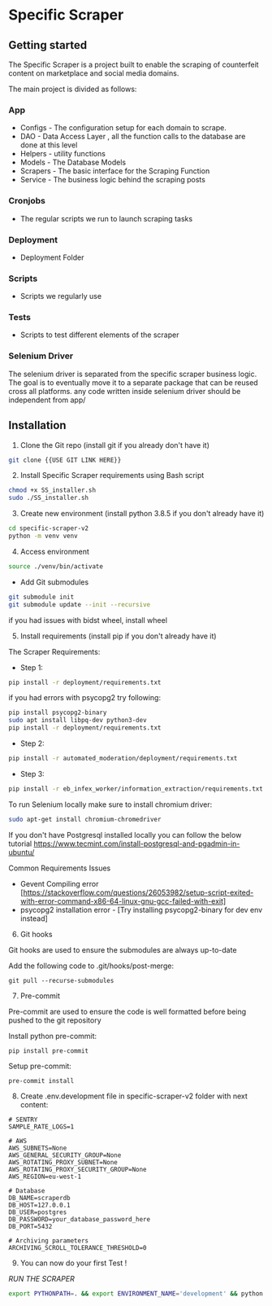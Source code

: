 # Specific Scraper

## Getting started

The Specific Scraper is a project built to enable the scraping of counterfeit content on marketplace and social media domains.

The main project is divided as follows:

### App

  - Configs - The configuration setup for each domain to scrape.
  - DAO - Data Access Layer , all the function calls to the database are done at this level
  - Helpers - utility functions
  - Models - The Database Models
  - Scrapers - The basic interface for the Scraping Function
  - Service - The business logic behind the scraping posts

### Cronjobs

  - The regular scripts we run to launch scraping tasks

### Deployment

  - Deployment Folder

### Scripts

  - Scripts we regularly use

### Tests

  - Scripts to test different elements of the scraper

### Selenium Driver

The selenium driver is separated from the specific scraper business logic. The goal is to eventually move it to a separate package that can be reused cross all platforms. any code written inside selenium driver should be independent from app/


## Installation

1. Clone the Git repo (install git if you already don't have it)

```bash
git clone {{USE GIT LINK HERE}}
```

2. Install Specific Scraper requirements using Bash script

```bash
chmod +x SS_installer.sh
sudo ./SS_installer.sh
```


3. Create new environment (install python 3.8.5 if you don't already have it)

```bash
cd specific-scraper-v2
python -m venv venv
```

4. Access environment

```bash
source ./venv/bin/activate
```

  - Add Git submodules
```bash
git submodule init
git submodule update --init --recursive
```

if you had issues with bidst wheel, install wheel

5. Install requirements (install pip if you don't already have it)

The Scraper Requirements:
  - Step 1:
```bash
pip install -r deployment/requirements.txt
```

if you had errors with psycopg2 try following:
```bash
pip install psycopg2-binary
sudo apt install libpq-dev python3-dev
pip install -r deployment/requirements.txt
```

  - Step 2:
```bash
pip install -r automated_moderation/deployment/requirements.txt
```

  - Step 3:
```bash
pip install -r eb_infex_worker/information_extraction/requirements.txt
```

To run Selenium locally make sure to install chromium driver:
```bash
sudo apt-get install chromium-chromedriver
```

If you don't have Postgresql installed locally you can follow the below tutorial
https://www.tecmint.com/install-postgresql-and-pgadmin-in-ubuntu/

Common Requirements Issues
- Gevent Compiling error [https://stackoverflow.com/questions/26053982/setup-script-exited-with-error-command-x86-64-linux-gnu-gcc-failed-with-exit]
- psycopg2 installation error - [Try installing psycopg2-binary for dev env instead]

6. Git hooks

Git hooks are used to ensure the submodules are always up-to-date

Add the following code to .git/hooks/post-merge:
```
git pull --recurse-submodules
```

7. Pre-commit

Pre-commit are used to ensure the code is well formatted before being pushed to the git repository

Install python pre-commit:
```
pip install pre-commit
```

Setup pre-commit:
```
pre-commit install
```

8. Create .env.development file in specific-scraper-v2 folder with next content:
```
# SENTRY
SAMPLE_RATE_LOGS=1

# AWS
AWS_SUBNETS=None
AWS_GENERAL_SECURITY_GROUP=None
AWS_ROTATING_PROXY_SUBNET=None
AWS_ROTATING_PROXY_SECURITY_GROUP=None
AWS_REGION=eu-west-1

# Database
DB_NAME=scraperdb
DB_HOST=127.0.0.1
DB_USER=postgres
DB_PASSWORD=your_database_password_here
DB_PORT=5432

# Archiving parameters
ARCHIVING_SCROLL_TOLERANCE_THRESHOLD=0
```

9. You can now do your first Test !

*RUN THE SCRAPER*

```bash
export PYTHONPATH=. && export ENVIRONMENT_NAME='development' && python main.py
```
